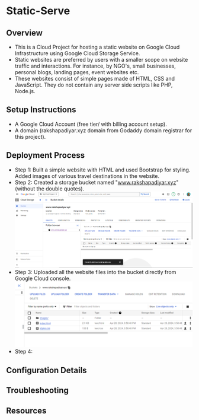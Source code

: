 # Static-Serve
## Overview
* This is a Cloud Project for hosting a static website on Google Cloud Infrastructure using Google Cloud Storage Service.   
* Static websites are preferred by users with a smaller scope on website traffic and interactions. For instance, by NGO's, small businesses, personal blogs, landing pages, event websites etc.   
* These websites consist of simple pages made of HTML, CSS and JavaScript. They do not contain any server side scripts like PHP, Node.js.

## Setup Instructions
* A Google Cloud Account (free tier/ with billing account setup).
* A domain (rakshapadiyar.xyz domain from Godaddy domain registrar for this project).

## Deployment Process
* Step 1: Built a simple website with HTML and used Bootstrap for styling. Added images of various travel destinations in the website.   
* Step 2: Created a storage bucket named "www.rakshapadiyar.xyz" (without the double quotes).   
![created the bucket](mail/1.png)   
* Step 3: Uploaded all the website files into the bucket directly from Google Cloud console.   
![uploaded files into bucket](mail/2.png)   
* Step 4: 
## Configuration Details
## Troubleshooting
## Resources